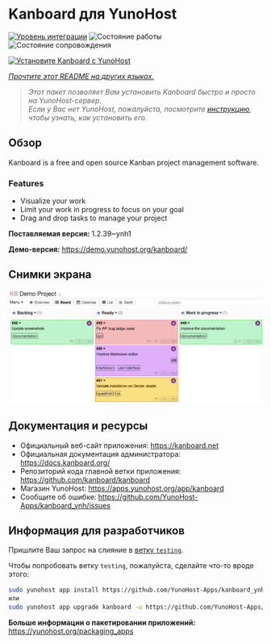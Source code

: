 <!--
Важно: этот README был автоматически сгенерирован <https://github.com/YunoHost/apps/tree/master/tools/readme_generator>
Он НЕ ДОЛЖЕН редактироваться вручную.
-->

# Kanboard для YunoHost

[![Уровень интеграции](https://dash.yunohost.org/integration/kanboard.svg)](https://ci-apps.yunohost.org/ci/apps/kanboard/) ![Состояние работы](https://ci-apps.yunohost.org/ci/badges/kanboard.status.svg) ![Состояние сопровождения](https://ci-apps.yunohost.org/ci/badges/kanboard.maintain.svg)

[![Установите Kanboard с YunoHost](https://install-app.yunohost.org/install-with-yunohost.svg)](https://install-app.yunohost.org/?app=kanboard)

*[Прочтите этот README на других языках.](./ALL_README.md)*

> *Этот пакет позволяет Вам установить Kanboard быстро и просто на YunoHost-сервер.*  
> *Если у Вас нет YunoHost, пожалуйста, посмотрите [инструкцию](https://yunohost.org/install), чтобы узнать, как установить его.*

## Обзор

Kanboard is a free and open source Kanban project management software.

### Features

- Visualize your work
- Limit your work in progress to focus on your goal
- Drag and drop tasks to manage your project


**Поставляемая версия:** 1.2.39~ynh1

**Демо-версия:** <https://demo.yunohost.org/kanboard/>

## Снимки экрана

![Снимок экрана Kanboard](./doc/screenshots/board.png)

## Документация и ресурсы

- Официальный веб-сайт приложения: <https://kanboard.net>
- Официальная документация администратора: <https://docs.kanboard.org/>
- Репозиторий кода главной ветки приложения: <https://github.com/kanboard/kanboard>
- Магазин YunoHost: <https://apps.yunohost.org/app/kanboard>
- Сообщите об ошибке: <https://github.com/YunoHost-Apps/kanboard_ynh/issues>

## Информация для разработчиков

Пришлите Ваш запрос на слияние в [ветку `testing`](https://github.com/YunoHost-Apps/kanboard_ynh/tree/testing).

Чтобы попробовать ветку `testing`, пожалуйста, сделайте что-то вроде этого:

```bash
sudo yunohost app install https://github.com/YunoHost-Apps/kanboard_ynh/tree/testing --debug
или
sudo yunohost app upgrade kanboard -u https://github.com/YunoHost-Apps/kanboard_ynh/tree/testing --debug
```

**Больше информации о пакетировании приложений:** <https://yunohost.org/packaging_apps>

